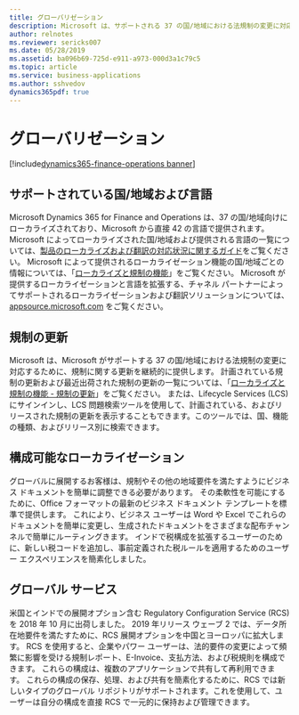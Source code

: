 ```yaml
---
title: グローバリゼーション
description: Microsoft は、サポートされる 37 の国/地域における法規制の変更に対応するために、規制に関する更新を継続的に提供します。 また、お客様は Office フォーマットでビジネス ドキュメントを簡単に調整して、現地の要件を満たし、生成された文書をさまざまな配布チャネルに送ることができます。
author: relnotes
ms.reviewer: sericks007
ms.date: 05/28/2019
ms.assetid: ba096b69-725d-e911-a973-000d3a1c79c5
ms.topic: article
ms.service: business-applications
ms.author: sshvedov
dynamics365pdf: true
---
```

# グローバリゼーション 

[!include[dynamics365-finance-operations banner](../includes/dynamics365-finance-operations.md)]


## サポートされている国/地域および言語
Microsoft Dynamics 365 for Finance and Operations は、37 の国/地域向けにローカライズされており、Microsoft から直接 42 の言語で提供されます。 Microsoft によってローカライズされた国/地域および提供される言語の一覧については、[製品のローカライズおよび翻訳の対応状況に関するガイド](https://aka.ms/dynamics_365_international_availability_deck)をご覧ください。 Microsoft によって提供されるローカライゼーション機能の国/地域ごとの情報については、「[ローカライズと規制の機能](https://docs.microsoft.com/en-us/dynamics365/unified-operations/dev-itpro/lcs-solutions/country-region?toc=/fin-and-ops/toc.json)」をご覧ください。 Microsoft が提供するローカライゼーションと言語を拡張する、チャネル パートナーによってサポートされるローカライゼーションおよび翻訳ソリューションについては、[appsource.microsoft.com](https://appsource.microsoft.com/en-us/marketplace/apps?search=localization&product=dynamics-365%3Bdynamics-365-for-finance-and-operations&page=1) をご覧ください。 

## 規制の更新 
Microsoft は、Microsoft がサポートする 37 の国/地域における法規制の変更に対応するために、規制に関する更新を継続的に提供します。 計画されている規制の更新および最近出荷された規制の更新の一覧については、「[ローカライズと規制の機能 - 規制の更新](https://docs.microsoft.com/en-us/dynamics365/unified-operations/financials/localizations/regulatory-updates)」をご覧ください。 または、Lifecycle Services (LCS) にサインインし、LCS 問題検索ツールを使用して、計画されている、およびリリースされた規制の更新を表示することもできます。このツールでは、国、機能の種類、およびリリース別に検索できます。  

## 構成可能なローカライゼーション
グローバルに展開するお客様は、規制やその他の地域要件を満たすようにビジネス ドキュメントを簡単に調整できる必要があります。 その柔軟性を可能にするために、Office フォーマットの最新のビジネス ドキュメント テンプレートを標準で提供します。 これにより、ビジネス ユーザーは Word や Excel でこれらのドキュメントを簡単に変更し、生成されたドキュメントをさまざまな配布チャンネルで簡単にルーティングきます。 インドで税構成を拡張するユーザーのために、新しい税コードを追加し、事前定義された税ルールを適用するためのユーザー エクスペリエンスを簡素化しました。

## グローバル サービス
米国とインドでの展開オプション含む Regulatory Configuration Service (RCS) を 2018 年 10 月に出荷しました。 2019 年リリース ウェーブ 2 では、データ所在地要件を満たすために、RCS 展開オプションを中国とヨーロッパに拡大します。 RCS を使用すると、企業やパワー ユーザーは、法的要件の変更によって頻繁に影響を受ける規制レポート、E-Invoice、支払方法、および税規則を構成できます。 これらの構成は、複数のアプリケーションで共有して再利用できます。 これらの構成の保存、処理、および共有を簡素化するために、RCS では新しいタイプのグローバル リポジトリがサポートされます。これを使用して、ユーザーは自分の構成を直接 RCS で一元的に保持および管理できます。
